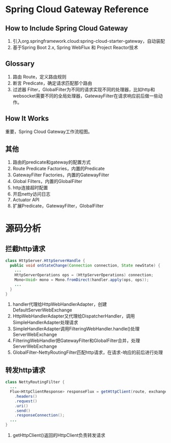 # Spring Cloud Gateway Reference

## How to Include Spring Cloud Gateway

1. 引入org.springframework.cloud:spring-cloud-starter-gateway，自动装配
2. 基于Spring Boot 2.x, Spring WebFlux 和 Project Reactor技术

## Glossary

1. 路由 Route，定义路由规则
2. 断言 Predicate，确定请求匹配那个路由
3. 过滤器 Filter，GlobalFilter为不同的请求实现不同的处理器，比如http和websocket需要不同的全局处理器，GatewayFilter在请求响应前后做一些动作。

## How It Works

重要，Spring Cloud Gateway工作流程图。

## 其他

1. 路由的predicate和gateway的配置方式
2. Route Predicate Factories，内置的Predicate
3. GatewayFilter Factories，内置的GatewayFilter
4. Global Filters，内置的GlobalFilter
5. http连接超时配置
6. 开启netty访问日志
7. Actuator API
8. 扩展Predicate，GatewayFilter，GlobalFilter

# 源码分析

## 拦截http请求

``` java
class HttpServer.HttpServerHandle {
  public void onStateChange(Connection connection, State newState) {
    ...
    HttpServerOperations ops = (HttpServerOperations) connection;
    Mono<Void> mono = Mono.fromDirect(handler.apply(ops, ops));
    ...
  }
}
```

1. handler代理给HttpWebHandlerAdapter，创建DefaultServerWebExchange
2. HttpWebHandlerAdapter又代理给DispatcherHandler，调用SimpleHandlerAdapter处理请求
3. SimpleHandlerAdapter调用FilteringWebHandler.handle()处理ServerWebExchange
4. FilteringWebHandler把GatewayFilter和GlobalFilter合并，处理ServerWebExchange
5. GlobalFilter-NettyRoutingFilter匹配http请求，在请求-响应的前后进行处理

## 转发http请求

```java
class NettyRoutingFilter {
  ...
  Flux<HttpClientResponse> responseFlux = getHttpClient(route, exchange)
    .headers()
    .request()
    .uri()
    .send()
    .responseConnection();
  ...
}
```
1. getHttpClient()返回的HttpClient负责转发请求
